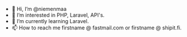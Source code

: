 - 👋 Hi, I’m @niemenmaa
- 👀 I’m interested in PHP, Laravel, API's.
- 🌱 I’m currently learning Laravel.
- 📫 How to reach me firstname @ fastmail.com or firstname @ shipit.fi.

<!---
niemenmaa/niemenmaa is a ✨ special ✨ repository because its `README.md` (this file) appears on your GitHub profile.
You can click the Preview link to take a look at your changes.
--->
